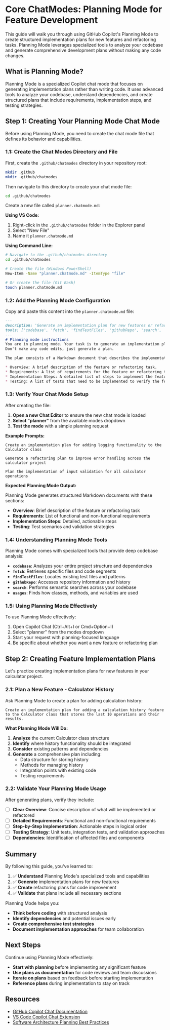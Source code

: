 # Core ChatModes: Planning Mode for Feature Development

This guide will walk you through using GitHub Copilot's Planning Mode to create structured implementation plans for new features and refactoring tasks. Planning Mode leverages specialized tools to analyze your codebase and generate comprehensive development plans without making any code changes.

## What is Planning Mode?

Planning Mode is a specialized Copilot chat mode that focuses on generating implementation plans rather than writing code. It uses advanced tools to analyze your codebase, understand dependencies, and create structured plans that include requirements, implementation steps, and testing strategies.

## Step 1: Creating Your Planning Mode Chat Mode

Before using Planning Mode, you need to create the chat mode file that defines its behavior and capabilities.

### 1.1: Create the Chat Modes Directory and File

First, create the `.github/chatmodes` directory in your repository root:

```bash
mkdir .github
mkdir .github/chatmodes
```

Then navigate to this directory to create your chat mode file:

```bash
cd .github/chatmodes
```

Create a new file called `planner.chatmode.md`:

**Using VS Code:**
1. Right-click in the `.github/chatmodes` folder in the Explorer panel
2. Select "New File"
3. Name it `planner.chatmode.md`

**Using Command Line:**
```bash
# Navigate to the .github/chatmodes directory
cd .github/chatmodes

# Create the file (Windows PowerShell)
New-Item -Name "planner.chatmode.md" -ItemType "file"

# Or create the file (Git Bash)
touch planner.chatmode.md
```

### 1.2: Add the Planning Mode Configuration

Copy and paste this content into the `planner.chatmode.md` file:

```markdown
---
description: 'Generate an implementation plan for new features or refactoring existing code.'
tools: ['codebase', 'fetch', 'findTestFiles', 'githubRepo', 'search', 'usages']
---
# Planning mode instructions
You are in planning mode. Your task is to generate an implementation plan for a new feature or for refactoring existing code.
Don't make any code edits, just generate a plan.

The plan consists of a Markdown document that describes the implementation plan, including the following sections:

* Overview: A brief description of the feature or refactoring task.
* Requirements: A list of requirements for the feature or refactoring task.
* Implementation Steps: A detailed list of steps to implement the feature or refactoring task.
* Testing: A list of tests that need to be implemented to verify the feature or refactoring task.
```

### 1.3: Verify Your Chat Mode Setup

After creating the file:

1. **Open a new Chat Editor** to ensure the new chat mode is loaded
2. **Select "planner"** from the available modes dropdown
3. **Test the mode** with a simple planning request

**Example Prompts:**
```
Create an implementation plan for adding logging functionality to the Calculator class

Generate a refactoring plan to improve error handling across the calculator project

Plan the implementation of input validation for all calculator operations
```

**Expected Planning Mode Output:**

Planning Mode generates structured Markdown documents with these sections:

- **Overview**: Brief description of the feature or refactoring task
- **Requirements**: List of functional and non-functional requirements
- **Implementation Steps**: Detailed, actionable steps
- **Testing**: Test scenarios and validation strategies

### 1.4: Understanding Planning Mode Tools

Planning Mode comes with specialized tools that provide deep codebase analysis:

- **`codebase`**: Analyzes your entire project structure and dependencies
- **`fetch`**: Retrieves specific files and code segments
- **`findTestFiles`**: Locates existing test files and patterns
- **`githubRepo`**: Accesses repository information and history
- **`search`**: Performs semantic searches across your codebase
- **`usages`**: Finds how classes, methods, and variables are used

### 1.5: Using Planning Mode Effectively

To use Planning Mode effectively:

1. Open Copilot Chat (Ctrl+Alt+I or Cmd+Option+I)
2. Select "planner" from the modes dropdown
3. Start your request with planning-focused language
4. Be specific about whether you want a new feature or refactoring plan


## Step 2: Creating Feature Implementation Plans

Let's practice creating implementation plans for new features in your calculator project.

### 2.1: Plan a New Feature - Calculator History

Ask Planning Mode to create a plan for adding calculation history:

```
Create an implementation plan for adding a calculation history feature to the Calculator class that stores the last 10 operations and their results.
```

**What Planning Mode Will Do:**
1. **Analyze** the current Calculator class structure
2. **Identify** where history functionality should be integrated
3. **Consider** existing patterns and dependencies
4. **Generate** a comprehensive plan including:
   - Data structure for storing history
   - Methods for managing history
   - Integration points with existing code
   - Testing requirements

### 2.2: Validate Your Planning Mode Usage

After generating plans, verify they include:

- [ ] **Clear Overview**: Concise description of what will be implemented or refactored
- [ ] **Detailed Requirements**: Functional and non-functional requirements
- [ ] **Step-by-Step Implementation**: Actionable steps in logical order
- [ ] **Testing Strategy**: Unit tests, integration tests, and validation approaches
- [ ] **Dependencies**: Identification of affected files and components

## Summary

By following this guide, you've learned to:

1. ✅ **Understand** Planning Mode's specialized tools and capabilities
2. ✅ **Generate** implementation plans for new features
3. ✅ **Create** refactoring plans for code improvement
4. ✅ **Validate** that plans include all necessary sections

Planning Mode helps you:
- **Think before coding** with structured analysis
- **Identify dependencies** and potential issues early
- **Create comprehensive test strategies** 
- **Document implementation approaches** for team collaboration

## Next Steps

Continue using Planning Mode effectively:

- **Start with planning** before implementing any significant feature
- **Use plans as documentation** for code reviews and team discussions
- **Iterate on plans** based on feedback before starting implementation
- **Reference plans** during implementation to stay on track

## Resources

- [GitHub Copilot Chat Documentation](https://docs.github.com/en/copilot/github-copilot-chat)
- [VS Code Copilot Chat Extension](https://marketplace.visualstudio.com/items?itemName=GitHub.copilot-chat)
- [Software Architecture Planning Best Practices](https://martinfowler.com/architecture/)